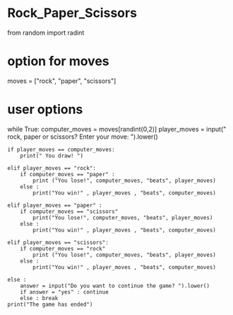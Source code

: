 # Rock_Paper_Scissors

from random import radint

# option for moves
moves = ["rock", "paper", "scissors"]

# user options
while True:
    computer_moves = moves[randint(0,2)]
    player_moves = input(" rock, paper or scissors? Enter your move: ").lower()

    if player_moves == computer_moves:
        print(" You draw! ")

    elif player_moves == "rock":
        if computer_moves == "paper" :
            print ("You lose!", computer_moves, "beats", player_moves)
        else :
            print("You win!" , player_moves , "beats", computer_moves)

    elif player_moves == "paper" :
        if computer_moves == "scissors"
            print("You lose!", computer_moves, "beats", player_moves)
        else :
            print("You win!" , player_moves , "beats", computer_moves)

    elif player_moves == "scissors":
        if computer_moves == "rock"
            print ("You lose!", computer_moves, "beats", player_moves)
        else :
            print("You win!" , player_moves , "beats", computer_moves)

    else :
        answer = input("Do you want to continue the game? ").lower()
        if answer = "yes" : continue
        else : break
    print("The game has ended")
